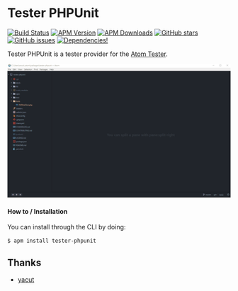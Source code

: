 # Tester PHPUnit

[![Build Status](https://travis-ci.org/recca0120/tester-phpunit.svg)](https://travis-ci.org/recca0120/tester-phpunit)
[![APM Version](https://img.shields.io/apm/v/tester-phpunit.svg)](https://atom.io/packages/tester-phpunit)
[![APM Downloads](https://img.shields.io/apm/dm/tester-phpunit.svg)](https://atom.io/packages/tester-phpunit)
[![GitHub stars](https://img.shields.io/github/stars/recca0120/tester-phpunit.svg)](https://github.com/recca0120/tester-phpunit/stargazers)
[![GitHub issues](https://img.shields.io/github/issues/recca0120/tester-phpunit.svg)](https://github.com/recca0120/tester-phpunit/issues)
[![Dependencies!](https://img.shields.io/david/recca0120/tester-phpunit.svg)](https://david-dm.org/recca0120/tester-phpunit)

Tester PHPUnit is a tester provider for the [Atom Tester](https://atom.io/packages/tester).

![Preview](https://raw.githubusercontent.com/recca0120/tester-phpunit/master/preview.gif)

#### How to / Installation

You can install through the CLI by doing:

```
$ apm install tester-phpunit
```

## Thanks

- [yacut](https://github.com/yacut/tester)
